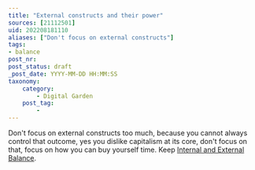 ```yaml
---
title: "External constructs and their power"
sources: [21112501]
uid: 202208181110
aliases: ["Don't focus on external constructs"]
tags:
- balance
post_nr:
post_status: draft
_post_date: YYYY-MM-DD HH:MM:SS
taxonomy:
    category:
        - Digital Garden
    post_tag:
        - 
---
```


Don't focus on external constructs too much, because you cannot always control that outcome, yes you dislike capitalism at its core, don't focus on that, focus on how you can buy yourself time. Keep [Internal and External Balance](balance-external-internal.md).